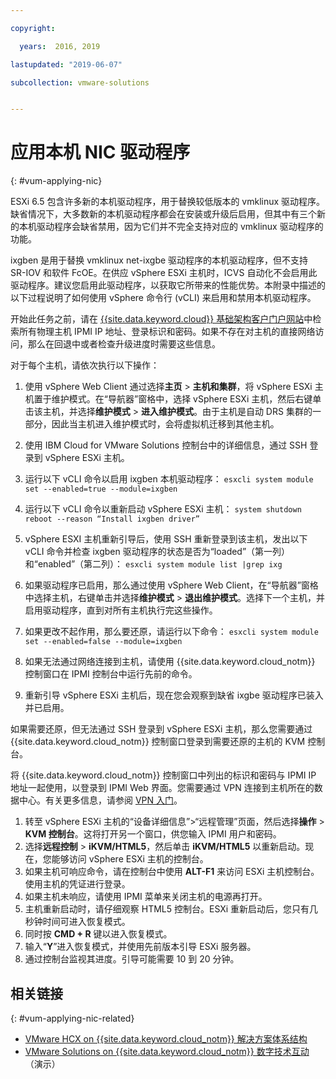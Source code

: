 ```yaml
---

copyright:

  years:  2016, 2019

lastupdated: "2019-06-07"

subcollection: vmware-solutions


---
```


# 应用本机 NIC 驱动程序
{: #vum-applying-nic}

ESXi 6.5 包含许多新的本机驱动程序，用于替换较低版本的 vmklinux 驱动程序。缺省情况下，大多数新的本机驱动程序都会在安装或升级后启用，但其中有三个新的本机驱动程序会缺省禁用，因为它们并不完全支持对应的 vmklinux 驱动程序的功能。

ixgben 是用于替换 vmklinux net-ixgbe 驱动程序的本机驱动程序，但不支持 SR-IOV 和软件 FcOE。在供应 vSphere ESXi 主机时，ICVS 自动化不会启用此驱动程序。建议您启用此驱动程序，以获取它所带来的性能优势。本附录中描述的以下过程说明了如何使用 vSphere 命令行 (vCLI) 来启用和禁用本机驱动程序。

开始此任务之前，请在 [{{site.data.keyword.cloud}} 基础架构客户门户网站](https://control.softlayer.com/devices)中检索所有物理主机 IPMI IP 地址、登录标识和密码。如果不存在对主机的直接网络访问，那么在回退中或者检查升级进度时需要这些信息。

对于每个主机，请依次执行以下操作：
1. 使用 vSphere Web Client 通过选择**主页** > **主机和集群**，将 vSphere ESXi 主机置于维护模式。在“导航器”窗格中，选择 vSphere ESXi 主机，然后右键单击该主机，并选择**维护模式** > **进入维护模式**。由于主机是自动 DRS 集群的一部分，因此当主机进入维护模式时，会将虚拟机迁移到其他主机。
2. 使用 IBM Cloud for VMware Solutions 控制台中的详细信息，通过 SSH 登录到 vSphere ESXi 主机。
3. 运行以下 vCLI 命令以启用 ixgben 本机驱动程序：
  `esxcli system module set --enabled=true --module=ixgben`
4. 运行以下 vCLI 命令以重新启动 vSphere ESXi 主机：
  `system shutdown reboot --reason “Install ixgben driver”`
5. vSphere ESXI 主机重新引导后，使用 SSH 重新登录到该主机，发出以下 vCLI 命令并检查 ixgben 驱动程序的状态是否为“loaded”（第一列）和“enabled”（第二列）：
  `esxcli system module list |grep ixg`
6. 如果驱动程序已启用，那么通过使用 vSphere Web Client，在“导航器”窗格中选择主机，右键单击并选择**维护模式** > **退出维护模式**。选择下一个主机，并启用驱动程序，直到对所有主机执行完这些操作。
7. 如果更改不起作用，那么要还原，请运行以下命令：
  `esxcli system module set --enabled=false --module=ixgben`

8. 如果无法通过网络连接到主机，请使用 {{site.data.keyword.cloud_notm}} 控制窗口在 IPMI 控制台中运行先前的命令。
9. 重新引导 vSphere ESXi 主机后，现在您会观察到缺省 ixgbe 驱动程序已装入并已启用。

如果需要还原，但无法通过 SSH 登录到 vSphere ESXi 主机，那么您需要通过 {{site.data.keyword.cloud_notm}} 控制窗口登录到需要还原的主机的 KVM 控制台。

将 {{site.data.keyword.cloud_notm}} 控制窗口中列出的标识和密码与 IPMI IP 地址一起使用，以登录到 IPMI Web 界面。您需要通过 VPN 连接到主机所在的数据中心。有关更多信息，请参阅 [VPN 入门](/docs/infrastructure/iaas-vpn?topic=VPN-getting-started)。

1. 转至 vSphere ESXi 主机的“设备详细信息”>“远程管理”页面，然后选择**操作** > **KVM 控制台**。这将打开另一个窗口，供您输入 IPMI 用户和密码。
2. 选择**远程控制** > **iKVM/HTML5**，然后单击 **iKVM/HTML5** 以重新启动。现在，您能够访问 vSphere ESXi 主机的控制台。
3. 如果主机可响应命令，请在控制台中使用 **ALT-F1** 来访问 ESXi 主机控制台。使用主机的凭证进行登录。
4. 如果主机未响应，请使用 IPMI 菜单来关闭主机的电源再打开。
5. 主机重新启动时，请仔细观察 HTML5 控制台。ESXi 重新启动后，您只有几秒钟时间可进入恢复模式。
6. 同时按 **CMD + R** 键以进入恢复模式。
7. 输入“**Y**”进入恢复模式，并使用先前版本引导 ESXi 服务器。
8. 通过控制台监视其进度。引导可能需要 10 到 20 分钟。

## 相关链接
{: #vum-applying-nic-related}

* [VMware HCX on {{site.data.keyword.cloud_notm}} 解决方案体系结构](/docs/services/vmwaresolutions/services?topic=vmware-solutions-hcx-archi-intro#hcx-archi-intro)
* [VMware Solutions on {{site.data.keyword.cloud_notm}} 数字技术互动](https://ibm-dte.mybluemix.net/vmware)（演示）
